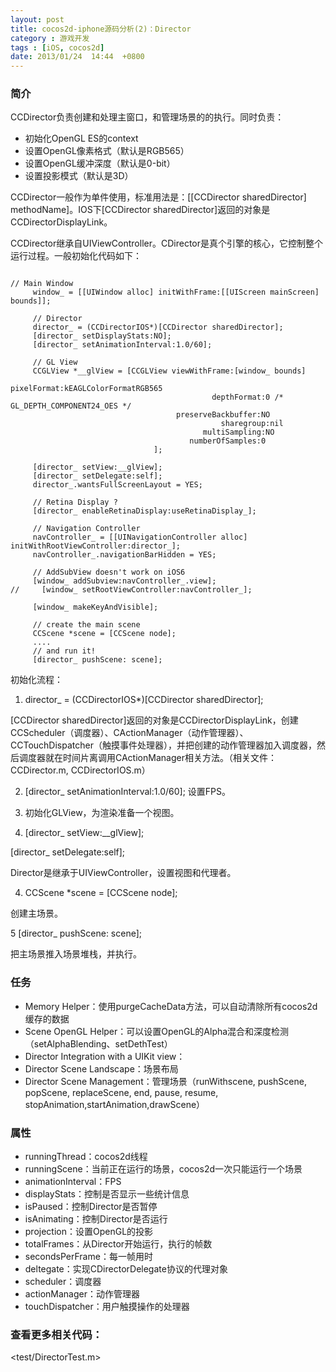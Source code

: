 ```yaml
---
layout: post
title: cocos2d-iphone源码分析(2)：Director
category : 游戏开发
tags : [iOS, cocos2d]
date: 2013/01/24  14:44  +0800
---
```


### 简介

CCDirector负责创建和处理主窗口，和管理场景的的执行。同时负责：

* 初始化OpenGL ES的context
* 设置OpenGL像素格式（默认是RGB565）
* 设置OpenGL缓冲深度（默认是0-bit）
* 设置投影模式（默认是3D）

CCDirector一般作为单件使用，标准用法是：[[CCDirector sharedDirector] methodName]。IOS下[CCDirector sharedDirector]返回的对象是CCDirectorDisplayLink。

CCDirector继承自UIViewController。CDirector是真个引擎的核心，它控制整个运行过程。一般初始化代码如下：

```

// Main Window
     window_ = [[UIWindow alloc] initWithFrame:[[UIScreen mainScreen] bounds]];

     // Director
     director_ = (CCDirectorIOS*)[CCDirector sharedDirector];
     [director_ setDisplayStats:NO];
     [director_ setAnimationInterval:1.0/60];

     // GL View
     CCGLView *__glView = [CCGLView viewWithFrame:[window_ bounds]
                                             pixelFormat:kEAGLColorFormatRGB565
                                             depthFormat:0 /* GL_DEPTH_COMPONENT24_OES */
                                     preserveBackbuffer:NO
                                               sharegroup:nil
                                           multiSampling:NO
                                        numberOfSamples:0
                                ];

     [director_ setView:__glView];
     [director_ setDelegate:self];
     director_.wantsFullScreenLayout = YES;

     // Retina Display ?
     [director_ enableRetinaDisplay:useRetinaDisplay_];

     // Navigation Controller
     navController_ = [[UINavigationController alloc] initWithRootViewController:director_];
     navController_.navigationBarHidden = YES;

     // AddSubView doesn't work on iOS6
     [window_ addSubview:navController_.view];
//     [window_ setRootViewController:navController_];

     [window_ makeKeyAndVisible];

     // create the main scene
     CCScene *scene = [CCScene node];
     ....
     // and run it!
     [director_ pushScene: scene];

```

初始化流程：

1. director_ = (CCDirectorIOS*)[CCDirector sharedDirector];

[CCDirector sharedDirector]返回的对象是CCDirectorDisplayLink，创建CCScheduler（调度器）、CActionManager（动作管理器）、CCTouchDispatcher（触摸事件处理器），并把创建的动作管理器加入调度器，然后调度器就在时间片离调用CActionManager相关方法。（相关文件：CCDirector.m, CCDirectorIOS.m）

2. [director_ setAnimationInterval:1.0/60];  设置FPS。

3. 初始化GLView，为渲染准备一个视图。

3.   [director_ setView:__glView];

[director_ setDelegate:self];

Director是继承于UIViewController，设置视图和代理者。

4.   CCScene *scene = [CCScene node];

创建主场景。

5   [director_ pushScene: scene];

把主场景推入场景堆栈，并执行。

### 任务

* Memory Helper：使用purgeCacheData方法，可以自动清除所有cocos2d缓存的数据
* Scene OpenGL Helper：可以设置OpenGL的Alpha混合和深度检测（setAlphaBlending、setDethTest）
* Director Integration with a UIKit view：
* Director Scene Landscape：场景布局
* Director Scene Management：管理场景（runWithscene, pushScene, popScene, replaceScene, end, pause, resume, stopAnimation,startAnimation,drawScene）

### 属性

* runningThread：cocos2d线程
* runningScene：当前正在运行的场景，cocos2d一次只能运行一个场景
* animationInterval：FPS
* displayStats：控制是否显示一些统计信息
* isPaused：控制Director是否暂停
* isAnimating：控制Director是否运行
* projection：设置OpenGL的投影
* totalFrames：从Director开始运行，执行的帧数
* secondsPerFrame：每一帧用时
* deltegate：实现CDirectorDelegate协议的代理对象
* scheduler：调度器
* actionManager：动作管理器
* touchDispatcher：用户触摸操作的处理器

### 查看更多相关代码：

<test/DirectorTest.m>


